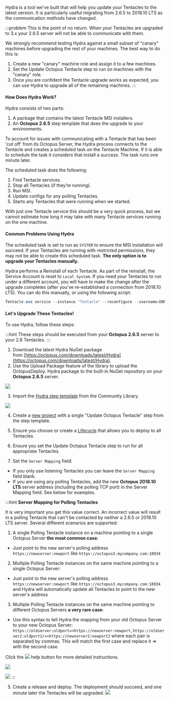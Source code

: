 Hydra is a tool we've built that will help you update your Tentacles to the latest version. It is particularly useful migrating from 2.6.5 to 2018.10 LTS as the communication methods have changed.

:::problem
This is the point of no return. When your Tentacles are upgraded to 3.x your 2.6.5 server will not be able to communicate with them.

We strongly recommend testing Hydra against a small subset of "canary" machines before upgrading the rest of your machines. The best way to do this is:

1. Create a new "canary" machine role and assign it to a few machines.
2. Set the Update Octopus Tentacle step to run on machines with the "canary" role.
3. Once you are confident the Tentacle upgrade works as expected, you can use Hydra to upgrade all of the remaining machines.
:::

#### How Does Hydra Work?

Hydra consists of two parts:

1. A package that contains the latest Tentacle MSI installers.
2. An **Octopus 2.6.5** step template that does the upgrade to your environments.

To account for issues with communicating with a Tentacle that has been 'cut off' from its Octopus Server, the Hydra process connects to the Tentacle and creates a scheduled task on the Tentacle Machine. If it is able to schedule the task it considers that install a success. The task runs one minute later.

The scheduled task does the following:

1. Find Tentacle services.
2. Stop all Tentacles (if they’re running).
3. Run MSI.
4. Update configs for any polling Tentacles.
5. Starts any Tentacles that were running when we started.

With just one Tentacle service this should be a very quick process, but we cannot estimate how long it may take with many Tentacle services running on the one machine.

#### Common Problems Using Hydra

The scheduled task is set to run as `SYSTEM` to ensure the MSI installation will succeed. If your Tentacles are running with restricted permissions, they may not be able to create this scheduled task. **The only option is to upgrade your Tentacles manually.**

Hydra performs a Reinstall of each Tentacle. As part of the reinstall, the Service Account is reset to `Local System`. If you need your Tentacles to run under a different account, you will have to make the change after the upgrade completes (after you've re-established a connection from 2018.10 LTS). You can do this manually, or using the following script:

```powershell
Tentacle.exe service --instance "Tentacle" --reconfigure --username=DOMAIN\ACCOUNT --password=accountpassword --start --console
```
#### Let's Upgrade These Tentacles!

To use Hydra, follow these steps:

:::hint
These steps should be executed from your **Octopus 2.6.5** server to your 2.6 Tentacles.
:::

1. Download the latest Hydra NuGet package from [https://octopus.com/downloads/latest/Hydra](https://octopus.com/downloads/latest/Hydra).
2. Use the Upload Package feature of the library to upload the OctopusDeploy. Hydra package to the built-in NuGet repository on your **Octopus 2.6.5** server.

![](images/3278019.png)

3. Import the [Hydra step template](http://library.octopus.com/step-templates/d4fb1945-f0a8-4de4-9045-8441e14057fa/actiontemplate-hydra-update-octopus-tentacle) from the Community Library.

![](images/3278018.png)

4. Create a [new project](/docs/deployment-process/projects/index.md) with a single "Update Octopus Tentacle" step from the step template.

 1. Ensure you choose or create a [Lifecycle](/docs/deployment-process/lifecycles/index.md) that allows you to deploy to all Tentacles.
 2. Ensure you set the Update Octopus Tentacle step to run for all appropriate Tentacles.
 3. Set the `Server Mapping` field:

   - If you only use listening Tentacles you can leave the `Server Mapping` field blank.
   - If you are using any polling Tentacles, add the new **Octopus 2018.10 LTS** server address (including the polling TCP port) in the Server Mapping field. See below for examples.

:::hint
**Server Mapping for Polling Tentacles**

It is very important you get this value correct. An incorrect value will result in a polling Tentacle that can't be contacted by neither a 2.6.5 or 2018.10 LTS server. Several different scenarios are supported:

1. A single Polling Tentacle instance on a machine pointing to a single Octopus Server **the most common case**:
  - Just point to the new server's polling address `https://newserver:newport` like `https://octopus3.mycompany.com:10934`
2. Multiple Polling Tentacle instances on the same machine pointing to a single Octopus Server:
  - Just point to the new server's polling address `https://newserver:newport` like `https://octopus3.mycompany.com:10934` and Hydra will automatically update all Tentacles to point to the new server's address
3. Multiple Polling Tentacle instances on the same machine pointing to different Octopus Servers **a very rare case**:
  - Use this syntax to tell Hydra the mapping from your old Octopus Server to your new Octopus Server: `https://oldserver:oldport=>https://newserver:newport,https://oldserver2:oldport2/=>https://newserver2:newport2` where each pair is separated by commas. This will match the first case and replace it => with the second case.

Click the ![](images/3278017.png) help button for more detailed instructions.

![](images/3278014.png)

![](images/3278015.png)
:::

5. Create a release and deploy. The deployment should succeed, and one minute later the Tentacles will be upgraded.
    ![](images/3278010.png)
